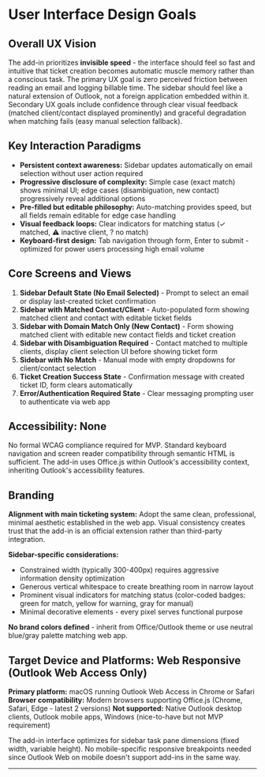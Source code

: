 # User Interface Design Goals

## Overall UX Vision

The add-in prioritizes **invisible speed** - the interface should feel so fast and intuitive that ticket creation becomes automatic muscle memory rather than a conscious task. The primary UX goal is zero perceived friction between reading an email and logging billable time. The sidebar should feel like a natural extension of Outlook, not a foreign application embedded within it. Secondary UX goals include confidence through clear visual feedback (matched client/contact displayed prominently) and graceful degradation when matching fails (easy manual selection fallback).

## Key Interaction Paradigms

- **Persistent context awareness:** Sidebar updates automatically on email selection without user action required
- **Progressive disclosure of complexity:** Simple case (exact match) shows minimal UI; edge cases (disambiguation, new contact) progressively reveal additional options
- **Pre-filled but editable philosophy:** Auto-matching provides speed, but all fields remain editable for edge case handling
- **Visual feedback loops:** Clear indicators for matching status (✓ matched, ⚠ inactive client, ? no match)
- **Keyboard-first design:** Tab navigation through form, Enter to submit - optimized for power users processing high email volume

## Core Screens and Views

1. **Sidebar Default State (No Email Selected)** - Prompt to select an email or display last-created ticket confirmation
2. **Sidebar with Matched Contact/Client** - Auto-populated form showing matched client and contact with editable ticket fields
3. **Sidebar with Domain Match Only (New Contact)** - Form showing matched client with editable new contact fields and ticket creation
4. **Sidebar with Disambiguation Required** - Contact matched to multiple clients, display client selection UI before showing ticket form
5. **Sidebar with No Match** - Manual mode with empty dropdowns for client/contact selection
6. **Ticket Creation Success State** - Confirmation message with created ticket ID, form clears automatically
7. **Error/Authentication Required State** - Clear messaging prompting user to authenticate via web app

## Accessibility: None

No formal WCAG compliance required for MVP. Standard keyboard navigation and screen reader compatibility through semantic HTML is sufficient. The add-in uses Office.js within Outlook's accessibility context, inheriting Outlook's accessibility features.

## Branding

**Alignment with main ticketing system:** Adopt the same clean, professional, minimal aesthetic established in the web app. Visual consistency creates trust that the add-in is an official extension rather than third-party integration.

**Sidebar-specific considerations:**
- Constrained width (typically 300-400px) requires aggressive information density optimization
- Generous vertical whitespace to create breathing room in narrow layout
- Prominent visual indicators for matching status (color-coded badges: green for match, yellow for warning, gray for manual)
- Minimal decorative elements - every pixel serves functional purpose

**No brand colors defined** - inherit from Office/Outlook theme or use neutral blue/gray palette matching web app.

## Target Device and Platforms: Web Responsive (Outlook Web Access Only)

**Primary platform:** macOS running Outlook Web Access in Chrome or Safari
**Browser compatibility:** Modern browsers supporting Office.js (Chrome, Safari, Edge - latest 2 versions)
**Not supported:** Native Outlook desktop clients, Outlook mobile apps, Windows (nice-to-have but not MVP requirement)

The add-in interface optimizes for sidebar task pane dimensions (fixed width, variable height). No mobile-specific responsive breakpoints needed since Outlook Web on mobile doesn't support add-ins in the same way.

---
